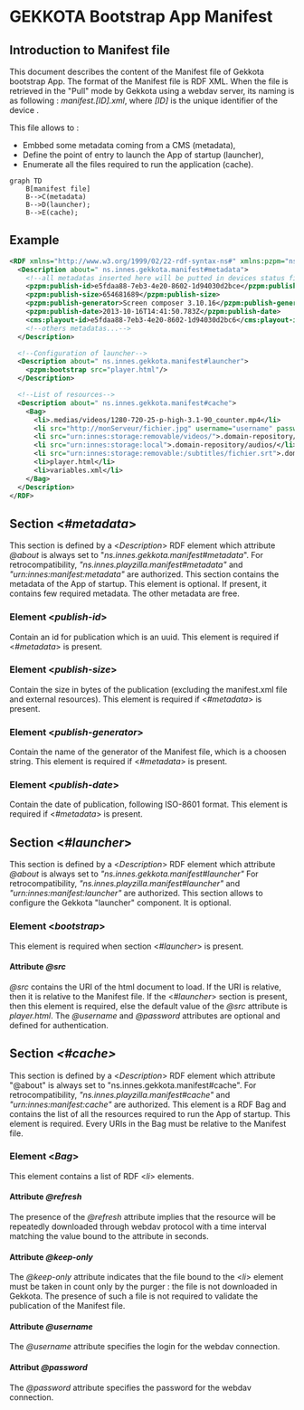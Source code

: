 # GEKKOTA Bootstrap App Manifest

## Introduction to Manifest file

This document describes the content of the Manifest file of Gekkota bootstrap App.
The format of the Manifest file is RDF XML.
When the file is retrieved in the "Pull" mode by Gekkota using a webdav server, its naming is as following :
*manifest.[ID].xml*, where *[ID]* is the unique identifier of the device .

This file allows to :

* Embbed some metadata coming from a CMS (metadata),
* Define the point of entry to launch the App of startup (launcher),
* Enumerate all the files required to run the application (cache).

````mermaid
graph TD
    B[manifest file]
    B-->C(metadata)
    B-->D(launcher);
    B-->E(cache);
````

## Example

````xml
<RDF xmlns="http://www.w3.org/1999/02/22-rdf-syntax-ns#" xmlns:pzpm="ns.innes.gekkota.manifest" xmlns:cms="ns.innes.example">
  <Description about=" ns.innes.gekkota.manifest#metadata">
    <!--all metadatas inserted here will be putted in devices status file-->
    <pzpm:publish-id>e5fdaa88-7eb3-4e20-8602-1d94030d2bce</pzpm:publish-id>
    <pzpm:publish-size>654681689</pzpm:publish-size>
    <pzpm:publish-generator>Screen composer 3.10.16</pzpm:publish-generator>
    <pzpm:publish-date>2013-10-16T14:41:50.783Z</pzpm:publish-date>
    <cms:playout-id>e5fdaa88-7eb3-4e20-8602-1d94030d2bc6</cms:playout-id>
    <!--others metadatas...-->
  </Description>

  <!--Configuration of launcher-->
  <Description about=" ns.innes.gekkota.manifest#launcher">
    <pzpm:bootstrap src="player.html"/>
  </Description>

  <!--List of resources-->
  <Description about=" ns.innes.gekkota.manifest#cache">
    <Bag>
      <li>.medias/videos/1280-720-25-p-high-3.1-90_counter.mp4</li>
      <li src="http://monServeur/fichier.jpg" username="username" password="password" refresh="120">.medias/remote.jpg</li>
      <li src="urn:innes:storage:removable/videos/">.domain-repository/videos/</li>
      <li src="urn:innes:storage:local">.domain-repository/audios/</li>
      <li src="urn:innes:storage:removable:/subtitles/fichier.srt">.domain-repository/subtitles/fichier.srt</li>
      <li>player.html</li>
      <li>variables.xml</li>
    </Bag>
  </Description>
</RDF>
````

## Section <*#metadata*>

This section is defined by a <*Description*> RDF element which attribute *@about* is always set to "*ns.innes.gekkota.manifest#metadata*".
For retrocompatibility, *"ns.innes.playzilla.manifest#metadata"* and *"urn:innes:manifest:metadata"* are authorized.
This section contains the metadata of the App of startup. This element is optional. If present, it contains few required metadata. The other metadata are free.

### Element <*publish-id*>

Contain an id for publication which is an uuid.
This element is required if <*#metadata*> is present.

### Element <*publish-size*>

Contain the size in bytes of the publication (excluding the manifest.xml file and external resources). This element is required if <*#metadata*> is present.

### Element <*publish-generator*>

Contain the name of the generator of the Manifest file, which is a choosen string. This element is required if <*#metadata*> is present.

### Element <*publish-date*>

Contain the date of publication, following ISO-8601 format. This element is required if <*#metadata*> is present.

## Section <*#launcher*>

This section is defined by a <*Description*> RDF element which attribute *@about* is always set to *"ns.innes.gekkota.manifest#launcher"*
For retrocompatibility, *"ns.innes.playzilla.manifest#launcher"* and *"urn:innes:manifest:launcher"* are authorized.
This section allows to configure the Gekkota "launcher" component.
It is optional.

### Element <*bootstrap*>

This element is required when section <*#launcher*> is present.

#### Attribute *@src*

*@src* contains the URI of the html document to load. If the URI is relative, then it is relative to the Manifest file.
If the <*#launcher*> section is present, then this element is required, else the default value of the *@src* attribute is *player.html*.
The *@username* and *@password* attributes are optional and defined for authentication.

## Section *<#cache>*

This section is defined by a <*Description*> RDF element which attribute "@about" is always set to "ns.innes.gekkota.manifest#cache".
For retrocompatibility, *"ns.innes.playzilla.manifest#cache"* and *"urn:innes:manifest:cache"* are authorized.
This element is a RDF Bag and contains the list of all the resources required to run  the App of startup.
This element is required.
Every URIs in the Bag must be relative to the Manifest file.

### Element <*Bag*>

This element contains a list of RDF <*li*> elements.

#### Attribute *@refresh*

The presence of the *@refresh* attribute implies that the resource will be repeatedly downloaded through webdav protocol with a time interval matching the value bound to the attribute in seconds.

#### Attribute *@keep-only*

The *@keep-only* attribute indicates that the file bound to the <*li*> element must be taken in count only by the purger : the file is not downloaded in Gekkota. The presence of such a file is not required to validate the publication of the Manifest file.

#### Attribute *@username*

The *@username* attribute specifies the login for the webdav connection.

#### Attribut *@password*

The *@password* attribute specifies the password for the webdav connection.
